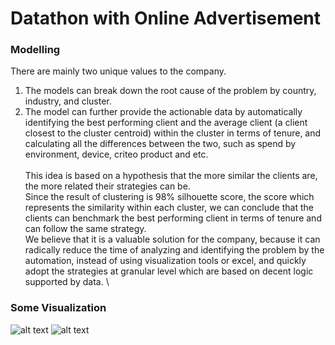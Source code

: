 # Datathon with Online Advertisement

### Modelling
There are mainly two unique values to the company. 
1. The models can break down the root cause of the problem by country, industry, and cluster. 
2. The model can further provide the actionable data by automatically identifying the best performing client and the average client
(a client closest to the cluster centroid) within the cluster in terms of tenure, and calculating all
the differences between the two, such as spend by environment, device, criteo product and etc. \
\
This idea is based on a hypothesis that the more similar the clients are, the more related their strategies can be. \
Since the result of clustering is 98% silhouette score, the score which represents the similarity within each cluster, we can conclude that the clients can benchmark the best performing client in terms of tenure and can follow the same strategy. \
We believe that it is a valuable solution for the company, because it can radically reduce the time of analyzing and identifying the problem by the automation, instead of using visualization tools or excel, and quickly adopt the strategies at granular level which are based on decent logic supported by data.
\
### Some Visualization
![alt text](http://url/to/img.png)
![alt text](http://url/to/img.png)
